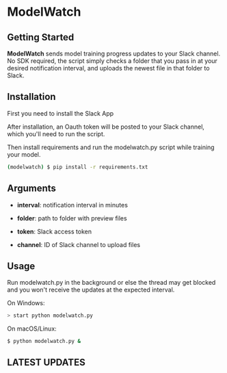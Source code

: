 # ModelWatch

## Getting Started
__ModelWatch__ sends model training progress updates to your Slack channel. No SDK required, the script simply checks a folder that you pass in at your desired notification interval, and uploads the newest file in that folder to Slack.

## Installation

First you need to install the Slack App

After installation, an Oauth token will be posted to your Slack channel, which you'll need to run the script.

Then install requirements and run the modelwatch.py script while training your model.

```bash
(modelwatch) $ pip install -r requirements.txt
```

## Arguments
- __interval__: notification interval in minutes

- __folder__: path to folder with preview files

- __token__: Slack access token

- __channel__: ID of Slack channel to upload files

## Usage

Run modelwatch.py in the background or else the thread may get blocked and you won't receive the updates at the expected interval.

On Windows:

```bash
> start python modelwatch.py
```

On macOS/Linux:

```bash
$ python modelwatch.py &
```  

## LATEST UPDATES
